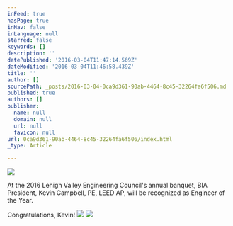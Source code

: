 ```yaml
---
inFeed: true
hasPage: true
inNav: false
inLanguage: null
starred: false
keywords: []
description: ''
datePublished: '2016-03-04T11:47:14.569Z'
dateModified: '2016-03-04T11:46:58.439Z'
title: ''
author: []
sourcePath: _posts/2016-03-04-0ca9d361-90ab-4464-8c45-32264fa6f506.md
published: true
authors: []
publisher:
  name: null
  domain: null
  url: null
  favicon: null
url: 0ca9d361-90ab-4464-8c45-32264fa6f506/index.html
_type: Article

---
```

![](https://the-grid-user-content.s3-us-west-2.amazonaws.com/760e2dd4-f0e0-4593-8f13-8471c3cd7174.jpg)

At the 2016 Lehigh Valley Engineering Council's annual banquet, BIA President, Kevin Campbell, PE, LEED AP, will be recognized as Engineer of the Year.

[][0]

Congratulations, Kevin!
![](https://the-grid-user-content.s3-us-west-2.amazonaws.com/d5610e80-a8e4-41cc-9cc4-3bfeccc379d7.jpg)
![](https://the-grid-user-content.s3-us-west-2.amazonaws.com/04e0a435-a81e-4dc4-999c-df821031c78b.jpg)

[0]: https://www.facebook.com/hashtag/bia?source=feed_text&story_id=1121928497827005